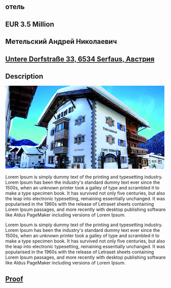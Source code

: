 ## отель

## EUR 3.5 Million

## Метельский Андрей Николаевич 

## [Untere Dorfstraße 33, 6534 Serfaus, Австрия](https://www.google.com/maps/@47.0382742,10.6045567,19z)

## Description

![](123.jpeg)

Lorem Ipsum is simply dummy text of the printing and typesetting industry. Lorem Ipsum has been the industry's standard dummy text ever since the 1500s, when an unknown printer took a galley of type and scrambled it to make a type specimen book. It has survived not only five centuries, but also the leap into electronic typesetting, remaining essentially unchanged. It was popularised in the 1960s with the release of Letraset sheets containing Lorem Ipsum passages, and more recently with desktop publishing software like Aldus PageMaker including versions of Lorem Ipsum.


Lorem Ipsum is simply dummy text of the printing and typesetting industry. Lorem Ipsum has been the industry's standard dummy text ever since the 1500s, when an unknown printer took a galley of type and scrambled it to make a type specimen book. It has survived not only five centuries, but also the leap into electronic typesetting, remaining essentially unchanged. It was popularised in the 1960s with the release of Letraset sheets containing Lorem Ipsum passages, and more recently with desktop publishing software like Aldus PageMaker including versions of Lorem Ipsum.

## [Proof](https://www.youtube.com/watch?v=wFRNKCXntk0)
